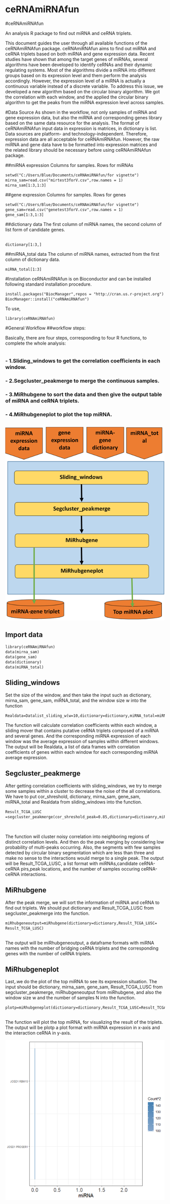 # ceRNAmiRNAfun
#ceRNAmiRNAfun

An analysis R package to find out miRNA and ceRNA triplets.

This document guides the user through all available functions of the ceRNAmiRNAfun package. ceRNAmiRNAfun aims to find out miRNA and ceRNA triplets based on both miRNA and gene expression data.
Recent studies have shown that among the target genes of miRNAs, several algorithms have been developed to identify ceRNAs and their dynamic regulating systems. Most of the algorithms divide a miRNA into different groups based on its expression level and them perform the analysis accordingly. However, the expression level of a miRNA is actually a continuous variable instead of a discrete variable. To address this issue, we developed a new algorithm based on the circular binary algorithm. We got the correlation with each window, and the applied the circular binary algorithm to get the peaks from the miRNA expression level across samples.

#Data Source
As shown in the workflow, not only samples of miRNA and gene expression data, but also the miRNA and corresponding genes library based on the same data resource for the analysis. The format of ceRNAmiRNAfun input data in expression is matrices, in dictionary is list. Data sources are platform- and technology-independent. Therefore, expression data are all acceptable for ceRNAmiRNAfun. However, the raw miRNA and gene data have to be formatted into expression matrices and the related library should be necessary before using ceRNAmiRNAfun package.

##miRNA expression
Columns for samples. Rows for miRNAs

```{r }
setwd("C:/Users/Blue/Documents/ceRNAmiRNAfun/for vignette")
mirna_sam=read.csv("mirtest3forV.csv",row.names = 1)
mirna_sam[1:3,1:3]
```

##gene expression
Columns for samples. Rows for genes


```{r}
setwd("C:/Users/Blue/Documents/ceRNAmiRNAfun/for vignette")
gene_sam=read.csv("genetest3forV.csv",row.names = 1)
gene_sam[1:3,1:3]
```

##dictionary data
The first column of miRNA names, the second column of list form of candidate genes. 


```{r}

dictionary[1:3,]
```
##miRNA_total data
The column of miRNA names, extracted from the first column of dictionary data. 

```{r}
miRNA_total[1:3]

```

#Installation
ceRNAmiRNAfun is on Bioconductor and can be installed following standard installation procedure.


  
```{r,echo=TRUE,results = "hide",message=FALSE,eval=FALSE }
install.packages("BiocManager",repos = "http://cran.us.r-project.org")
BiocManager::install("ceRNAmiRNAfun")
```
To use,

```{r,echo=TRUE,results = "hide",message=FALSE,eval=FALSE}
library(ceRNAmiRNAfun)
```

#General Workflow
##workflow steps:

Basically, there are four steps, corresponding to four R functions, to complete the whole analysis:
```{r}

```

###	- 1.Sliding_windows to get the correlation coefficients in each window.
###	- 2.Segcluster_peakmerge to merge the continuous samples.
###	- 3.MiRhubgene to sort the data and then give the output table of miRNA and ceRNA triplets.
###	- 4.MiRhubgeneplot to plot the top miRNA.

```{r}

```

![workflow_ceRNAmiRNAfun](https://github.com/JohnMengChun/ceRNAmiRNAfun/blob/master/vignettes/pics/workflow_ceRNAmiRNAfun.png)



##	Import data


```{r,echo=TRUE,results = "hide",message=FALSE,eval=FALSE}
library(ceRNAmiRNAfun)
data(mirna_sam)
data(gene_sam)
data(dictionary)
data(miRNA_total)
```



##	Sliding_windows
Set the size of the window, and then take the input such as dictionary, mirna_sam, gene_sam, miRNA_total, and the window size w into the function


```{r,echo=TRUE,results = "hide",message=FALSE,eval=FALSE}
Realdata=Datalist_sliding_w(w=10,dictionary=dictionary,miRNA_total=miRNA_total,mirna_sam=mirna_sam,gene_sam=gene_sam)

```
The function will calculate correlation coefficients within each window, a sliding mover that contains putative ceRNA triplets composed of a miRNA and several genes. And the corresponding miRNA expression of each window was the average expression of samples within different windows. The output will be Realdata, a list of data frames with correlation coefficients of genes within each window for each corresponding miRNA average expression.

##	Segcluster_peakmerge
After getting correlation coefficients with sliding_windows, we try to merge some samples within a cluster to decrease the noise of the all correlations. We have to put cor_shreshold, dictionary, mirna_sam, gene_sam, miRNA_total and Realdata from sliding_windows into the function.

```{r,echo=TRUE,results = "hide",message=FALSE,eval=FALSE}
Result_TCGA_LUSC =segcluster_peakmerge(cor_shreshold_peak=0.85,dictionary=dictioanry,miRNA_total=miRNA_total,mirna_sam=mirna_sam,gene_sam=gene_sam,Realdata=Realdata)



```
The function will cluster noisy correlation into neighboring regions of distinct correlation levels. And then do the peak merging by considering low probability of multi-peaks occurring. Also, the segments with few samples detected by circular binary segmentation which are less than three and make no sense to the interactions would merge to a single peak. The output will be Result_TCGA_LUSC, a list format with miRNAs,candidate ceRNA-ceRNA pirs,peak locations, and the number of samples occuring ceRNA-ceRNA interactions.  

##	MiRhubgene
After the peak merge, we will sort the information of miRNA and ceRNA to find out triplets. We should put dictionary and Result_TCGA_LUSC from segcluster_peakmerge into the function.


```{r,echo=TRUE,results = "hide",message=FALSE,eval=FALSE}
miRhubgeneoutput=miRhubgene(dictionary=dictionary,Result_TCGA_LUSC= Result_TCGA_LUSC)


```
The output will be miRhubgeneoutput, a dataframe formats with miRNA names with the number of bridging ceRNA triplets and the corresponding genes with the number of ceRNA triplets.  

##	MiRhubgeneplot
Last,.we do the plot of the top miRNA to see its expression situation. The input should be dictionary, mirna_sam, gene_sam, Result_TCGA_LUSC from segcluster_peakmerge, miRhubgeneoutput from miRhubgene, and also the window size w and the number of samples N into the function.


```{r,echo=TRUE,results = "hide",message=FALSE,eval=FALSE}
plotp=miRhubgeneplot(dictionary=dictionary,Result_TCGA_LUSC=Result_TCGA_LUSC,mirna_sam=mirna_sam,miRhubgeneoutput=miRhubgeneoutput,w=10,N=475)
  
```
The function will plot the top miRNA, for visualizing the result of the triplets. The output will be plotp a plot format with miRNA expression in x-axis and the interaction ceRNA in y-axis.

![plotp](https://github.com/JohnMengChun/ceRNAmiRNAfun/blob/master/vignettes/pics/plotp.png)

